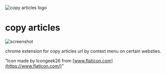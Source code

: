 ![copy articles logo](https://raw.githubusercontent.com/aaron09720/copy-articles/master/icon.png)

# copy articles

![screenshot](https://raw.githubusercontent.com/aaron09720/copy-articles/master/screenshot.png)

chrome extension for copy articles url by context menu on certain websties.

"Icon made by Icongeek26 from [www.flaticon.com](https://www.flaticon.com/)"